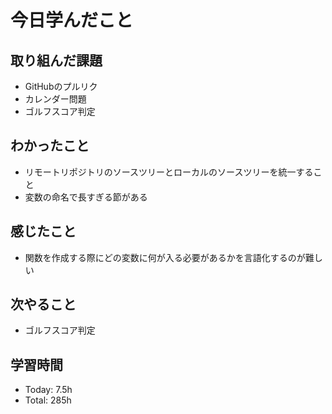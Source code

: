 # 今日学んだこと
## 取り組んだ課題
- GitHubのプルリク
- カレンダー問題
- ゴルフスコア判定
## わかったこと
- リモートリポジトリのソースツリーとローカルのソースツリーを統一すること
- 変数の命名で長すぎる節がある
## 感じたこと
- 関数を作成する際にどの変数に何が入る必要があるかを言語化するのが難しい
## 次やること
- ゴルフスコア判定
## 学習時間
- Today: 7.5h
- Total: 285h